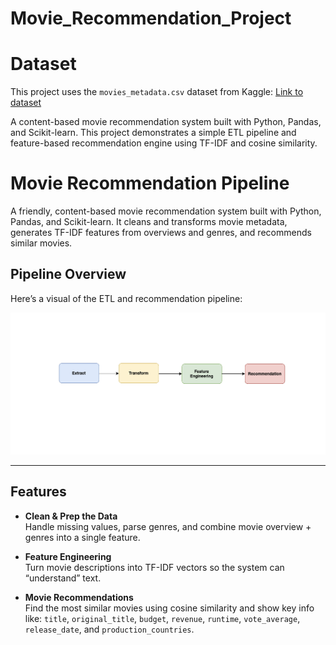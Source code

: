 # Movie_Recommendation_Project

# Dataset

This project uses the `movies_metadata.csv` dataset from Kaggle:
[Link to dataset](https://www.kaggle.com/rounakbanik/the-movies-dataset)


A content-based movie recommendation system built with Python, Pandas, and Scikit-learn. This project demonstrates a simple ETL pipeline and feature-based recommendation engine using TF-IDF and cosine similarity.

# Movie Recommendation Pipeline

A friendly, content-based movie recommendation system built with Python, Pandas, and Scikit-learn. It cleans and transforms movie metadata, generates TF-IDF features from overviews and genres, and recommends similar movies.

## Pipeline Overview

Here’s a visual of the ETL and recommendation pipeline:

![Movie Recommendation Pipeline](movie_recommendation_pipeline.png)



---

## Features

- **Clean & Prep the Data**  
  Handle missing values, parse genres, and combine movie overview + genres into a single feature.

- **Feature Engineering**  
  Turn movie descriptions into TF-IDF vectors so the system can “understand” text.

- **Movie Recommendations**  
  Find the most similar movies using cosine similarity and show key info like:
  `title`, `original_title`, `budget`, `revenue`, `runtime`, `vote_average`, `release_date`, and `production_countries`.

